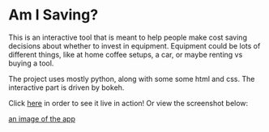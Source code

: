 # Am I Saving?

This is an interactive tool that is meant to help people make cost saving decisions about whether to invest in equipment. Equipment could be lots of different things, like at home coffee setups, a car, or maybe renting vs buying a tool.

The project uses mostly python, along with some some html and css. The interactive part is driven by bokeh.

Click [here](https://amisaving.herokuapp.com/myapp) in order to see it live in action! Or view the screenshot below:

[an image of the app](amisaving_v1.png)

